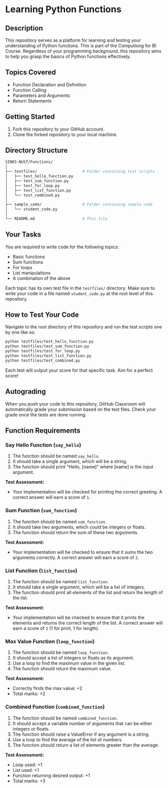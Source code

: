 # Learning Python Functions

## Description
This repository serves as a platform for learning and testing your understanding of Python functions. This is part of the Computiong for BI Course. Regardless of your programming background, this repository aims to help you grasp the basics of Python functions effectively.

## Topics Covered
- Function Declaration and Definition
- Function Calling
- Parameters and Arguments
- Return Statements


## Getting Started
1. Fork this repository to your GitHub account.
2. Clone the forked repository to your local machine.

## Directory Structure

```bash
SINES-NUST/Functions/
│
├── testfiles/                    # Folder containing test scripts
│   ├── test_hello_function.py
│   ├── test_sum_function.py
│   ├── test_for_loop.py
│   ├── test_list_function.py
│   └── test_combined.py
│
├── sample_code/                  # Folder containing sample code
│   └── student_code.py
│
└── README.md                     # This file
```

## Your Tasks

You are required to write code for the following topics:

- Basic functions
- Sum functions
- For loops
- List manipulations
- A combination of the above

Each topic has its own test file in the `testfiles/` directory. Make sure to write your code in a file named `student_code.py` at the root level of this repository.

## How to Test Your Code

Navigate to the root directory of this repository and run the test scripts one by one like so:

```bash
python testfiles/test_hello_function.py
python testfiles/test_sum_function.py
python testfiles/test_for_loop.py
python testfiles/test_list_function.py
python testfiles/test_combined.py
```

Each test will output your score for that specific task. Aim for a perfect score!

## Autograding

When you push your code to this repository, GitHub Classroom will automatically grade your submission based on the test files. Check your grade once the tests are done running.

## Function Requirements

### Say Hello Function (`say_hello`)

1. The function should be named `say_hello`.
2. It should take a single argument, which will be a string.
3. The function should print "Hello, [name]" where [name] is the input argument.

**Test Assessment:**
- Your implementation will be checked for printing the correct greeting. A correct answer will earn a score of `1`.

### Sum Function (`sum_function`)

1. The function should be named `sum_function`.
2. It should take two arguments, which could be integers or floats.
3. The function should return the sum of these two arguments.

**Test Assessment:**
- Your implementation will be checked to ensure that it sums the two arguments correctly. A correct answer will earn a score of `2`.

### List Function (`list_function`)

1. The function should be named `list_function`.
2. It should take a single argument, which will be a list of integers.
3. The function should print all elements of the list and return the length of the list.

**Test Assessment:**
- Your implementation will be checked to ensure that it prints the elements and returns the correct length of the list. A correct answer will earn a score of `2` (1 for print, 1 for length).

### Max Value Function (`loop_function`)

1. The function should be named `loop_function`.
2. It should accept a list of integers or floats as its argument.
3. Use a loop to find the maximum value in the given list.
4. The function should return the maximum value.

**Test Assessment:**
- Correctly finds the max value: +2
- Total marks: +2

### Combined Function (`combined_function`)

1. The function should be named `combined_function`.
2. It should accept a variable number of arguments that can be either integers or floats.
3. The function should raise a ValueError if any argument is a string.
4. Use a loop to find the average of the list of numbers.
5. The function should return a list of elements greater than the average.

**Test Assessment:**
- Loop used: +1
- List used: +1
- Function returning desired output: +1
- Total marks: +3